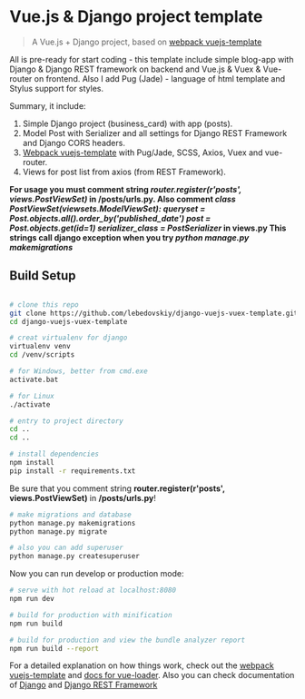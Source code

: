 # Vue.js & Django project template
> A Vue.js + Django project, based on [webpack vuejs-template](https://github.com/vuejs-templates/webpack)

All is pre-ready for start coding - this template include simple blog-app with Django & Django REST framework on backend
and Vue.js & Vuex & Vue-router on frontend. Also I add Pug (Jade) - language of html template and Stylus support for styles.

Summary, it include: 
1. Simple Django project (business_card) with app (posts).
2. Model Post with Serializer and all settings for Django REST Framework and Django CORS headers.
3. [Webpack vuejs-template](https://github.com/vuejs-templates/webpack) with Pug/Jade, SCSS, Axios, Vuex and vue-router.
4. Views for post list from axios (from REST Framework).

**For usage you must comment string ***router.register(r'posts', views.PostViewSet)*** in /posts/urls.py. Also comment
***class PostViewSet(viewsets.ModelViewSet):
    queryset = Post.objects.all().order_by('published_date')
    post = Post.objects.get(id=1)
    serializer_class = PostSerializer***
 in views.py
This strings call django exception when you try ***python manage.py makemigrations***** 

## Build Setup

``` bash

# clone this repo
git clone https://github.com/lebedovskiy/django-vuejs-vuex-template.git
cd django-vuejs-vuex-template

# creat virtualenv for django
virtualenv venv
cd /venv/scripts

# for Windows, better from cmd.exe
activate.bat

# for Linux
./activate

# entry to project directory
cd ..
cd ..

# install dependencies
npm install
pip install -r requirements.txt

```

Be sure that you comment string **router.register(r'posts', views.PostViewSet)** in **/posts/urls.py**!

``` bash
# make migrations and database
python manage.py makemigrations
python manage.py migrate

# also you can add superuser
python manage.py createsuperuser
```

Now you can run develop or production mode: 

``` bash
# serve with hot reload at localhost:8080
npm run dev

# build for production with minification
npm run build

# build for production and view the bundle analyzer report
npm run build --report
```

For a detailed explanation on how things work, check out the [webpack vuejs-template](http://vuejs-templates.github.io/webpack/) and [docs for vue-loader](http://vuejs.github.io/vue-loader).
Also you can check documentation of [Django](https://docs.djangoproject.com/en/2.0/) and [Django REST Framework](https://www.django-rest-framework.org/#quickstart)
